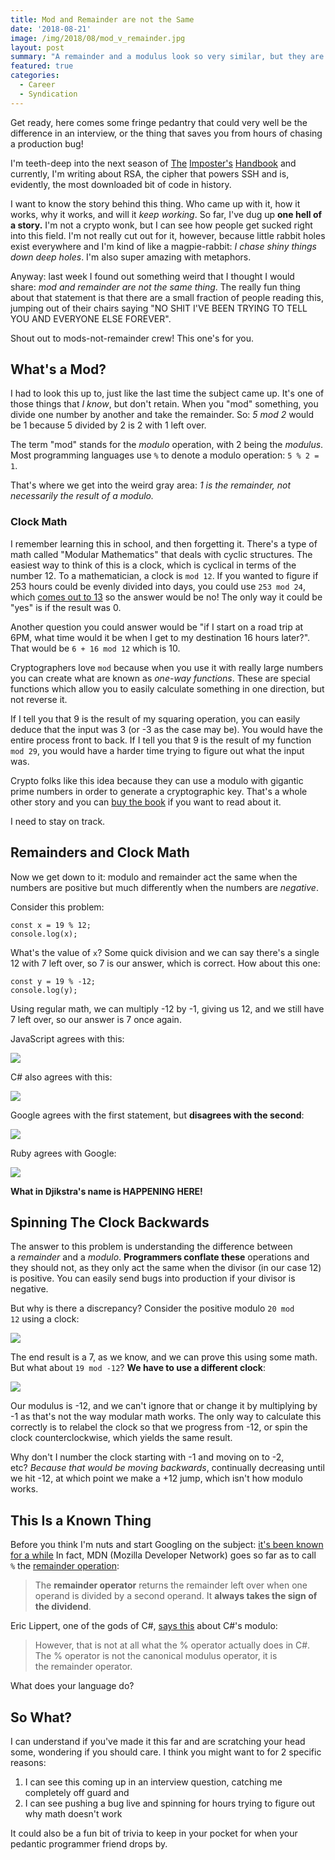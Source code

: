 ```yaml
---
title: Mod and Remainder are not the Same
date: '2018-08-21'
image: /img/2018/08/mod_v_remainder.jpg
layout: post
summary: "A remainder and a modulus look so very similar, but they are not the same thing and worse, are treated differently by different programming languages. Do you know how your language handles mod?"
featured: true
categories:
  - Career
  - Syndication
---
```


Get ready, here comes some fringe pedantry that could very well be the difference in an interview, or the thing that saves you from hours of chasing a production bug!

I'm teeth-deep into the next season of [The](https://bigmachine.io/projects/imposters-handbook-presale) [Imposter's](https://bigmachine.io/products/the-imposters-handbook-season-2) [Handbook](https://bigmachine.io/projects/imposters-handbook-presale) and currently, I'm writing about RSA, the cipher that powers SSH and is, evidently, the most downloaded bit of code in history.

I want to know the story behind this thing. Who came up with it, how it works, why it works, and will it _keep working_. So far, I've dug up **one hell of a story.** I'm not a crypto wonk, but I can see how people get sucked right into this field. I'm not really cut out for it, however, because little rabbit holes exist everywhere and I'm kind of like a magpie-rabbit: _I chase shiny things down deep holes_. I'm also super amazing with metaphors.

Anyway: last week I found out something weird that I thought I would share: _mod and remainder are not the same thing_. The really fun thing about that statement is that there are a small fraction of people reading this, jumping out of their chairs saying "NO SHIT I'VE BEEN TRYING TO TELL YOU AND EVERYONE ELSE FOREVER".

Shout out to mods-not-remainder crew! This one's for you.

## What's a Mod?

I had to look this up to, just like the last time the subject came up. It's one of those things that _I know_, but don't retain. When you "mod" something, you divide one number by another and take the remainder. So: _5 mod 2_ would be 1 because 5 divided by 2 is 2 with 1 left over.

The term "mod" stands for the _modulo_ operation, with 2 being the _modulus_. Most programming languages use `%` to denote a modulo operation: `5 % 2 = 1`. 

That's where we get into the weird gray area: _1 is the remainder, not necessarily the result of a modulo._ 

### Clock Math

I remember learning this in school, and then forgetting it. There's a type of math called "Modular Mathematics" that deals with cyclic structures. The easiest way to think of this is a clock, which is cyclical in terms of the number 12. To a mathematician, a clock is `mod 12`. If you wanted to figure if 253 hours could be evenly divided into days, you could use `253 mod 24`, which [comes out to 13](https://www.google.com/search?q=253+mod+24) so the answer would be no! The only way it could be "yes" is if the result was 0.

Another question you could answer would be "if I start on a road trip at 6PM, what time would it be when I get to my destination 16 hours later?". That would be `6 + 16 mod 12` which is 10.

Cryptographers love `mod` because when you use it with really large numbers you can create what are known as _one-way functions_. These are special functions which allow you to easily calculate something in one direction, but not reverse it.

If I tell you that 9 is the result of my squaring operation, you can easily deduce that the input was 3 (or -3 as the case may be). You would have the entire process front to back. If I tell you that 9 is the result of my function `mod 29`, you would have a harder time trying to figure out what the input was.

Crypto folks like this idea because they can use a modulo with gigantic prime numbers in order to generate a cryptographic key. That's a whole other story and you can [buy the book](https://bigmachine.io/products/the-imposters-handbook-season-2) if you want to read about it.

I need to stay on track.

## Remainders and Clock Math

Now we get down to it: modulo and remainder act the same when the numbers are positive but much differently when the numbers are _negative_. 

Consider this problem: 

```
const x = 19 % 12;
console.log(x);
```

What's the value of `x`? Some quick division and we can say there's a single 12 with 7 left over, so 7 is our answer, which is correct. How about this one:

```
const y = 19 % -12;
console.log(y);
```

Using regular math, we can multiply -12 by -1, giving us 12, and we still have 7 left over, so our answer is 7 once again.

JavaScript agrees with this:

![](/img/screenshot_956.png)

C# also agrees with this:

![](/img/screenshot_957.png)

Google agrees with the first statement, but **disagrees with the second**:

![](/img/screenshot_958.png)

Ruby agrees with Google:

![](/img/screenshot_959.png)

**What in Djikstra's name is HAPPENING HERE!**

## Spinning The Clock Backwards

The answer to this problem is understanding the difference between a _remainder_ and a _modulo_. **Programmers conflate these** operations and they should not, as they only act the same when the divisor (in our case 12) is positive. You can easily send bugs into production if your divisor is negative.

But why is there a discrepancy? Consider the positive modulo `20 mod 12` using a clock:

![](/img/mod-clock-1.png)

The end result is a 7, as we know, and we can prove this using some math. But what about `19 mod -12`? **We have to use a different clock**:

![](/img/Paper.Imposter-v2.61-2.png)

Our modulus is -12, and we can't ignore that or change it by multiplying by -1 as that's not the way modular math works. The only way to calculate this correctly is to relabel the clock so that we progress from -12, or spin the clock counterclockwise, which yields the same result.

Why don't I number the clock starting with -1 and moving on to -2, etc? _Because that would be moving backwards_, continually decreasing until we hit -12, at which point we make a +12 jump, which isn't how modulo works.

## This Is a Known Thing

Before you think I'm nuts and start Googling on the subject: [it's been known for a while](https://github.com/ramda/ramda/issues/186) In fact, MDN (Mozilla Developer Network) goes so far as to call `%` the [remainder operation](https://developer.mozilla.org/en-US/docs/Web/JavaScript/Reference/Operators/Arithmetic_Operators#Remainder_()):

> The **remainder operator** returns the remainder left over when one operand is divided by a second operand. It **always takes the sign of the dividend**.

Eric Lippert, one of the gods of C#, [says this](https://blogs.msdn.microsoft.com/ericlippert/2011/12/05/whats-the-difference-remainder-vs-modulus) about C#'s modulo:

> However, that is not at all what the % operator actually does in C#. The % operator is not the canonical modulus operator, it is the remainder operator.

What does your language do?

## So What?

I can understand if you've made it this far and are scratching your head some, wondering if you should care. I think you might want to for 2 specific reasons:

1. I can see this coming up in an interview question, catching me completely off guard and
2. I can see pushing a bug live and spinning for hours trying to figure out why math doesn't work

It could also be a fun bit of trivia to keep in your pocket for when your pedantic programmer friend drops by.
